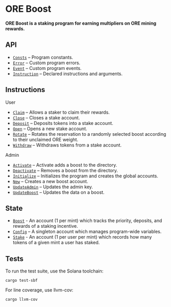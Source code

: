 # ORE Boost

**ORE Boost is a staking program for earning multipliers on ORE mining rewards.** 


## API
- [`Consts`](api/src/consts.rs) – Program constants.
- [`Error`](api/src/error.rs) – Custom program errors.
- [`Event`](api/src/error.rs) – Custom program events.
- [`Instruction`](api/src/instruction.rs) – Declared instructions and arguments.

## Instructions
User
- [`Claim`](program/src/claim.rs) – Allows a staker to claim their rewards.
- [`Close`](program/src/close.rs) – Closes a stake account.
- [`Deposit`](program/src/deposit.rs) – Deposits tokens into a stake account.
- [`Open`](program/src/open.rs) – Opens a new stake account.
- [`Rotate`](program/src/rotate.rs) – Rotates the reservation to a randomly selected boost according to their unclaimed ORE weight.
- [`Withdraw`](program/src/withdraw.rs) – Withdraws tokens from a stake account.

Admin  
- [`Activate`](program/src/activate.rs) – Activate adds a boost to the directory.
- [`Deactivate`](program/src/deactivate.rs) – Removes a boost from the directory.
- [`Initialize`](program/src/initialize.rs) – Initializes the program and creates the global accounts.
- [`New`](program/src/new.rs) – Creates a new boost account.
- [`UpdateAdmin`](program/src/update_admin.rs) – Updates the admin key.
- [`UpdateBoost`](program/src/update_boost.rs) – Updates the data on a boost.

## State
 - [`Boost`](api/src/state/boost.rs) - An account (1 per mint) which tracks the priority, deposits, and rewards of a staking incentive.
 - [`Config`](api/src/state/config.rs) – A singleton account which manages program-wide variables.
 - [`Stake`](api/src/state/stake.rs) - An account (1 per user per mint) which records how many tokens of a given mint a user has staked. 

## Tests

To run the test suite, use the Solana toolchain: 

```
cargo test-sbf
```

For line coverage, use llvm-cov:

```
cargo llvm-cov
```
